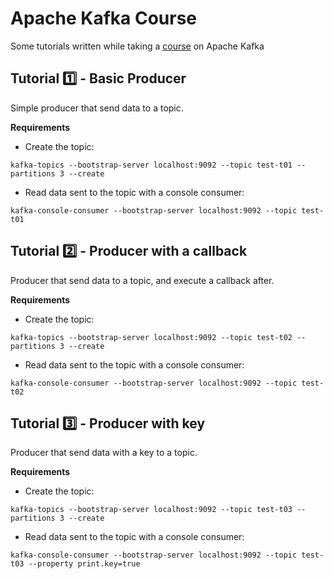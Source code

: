 # Apache Kafka Course
Some tutorials written while taking a [course](https://www.udemy.com/course/apache-kafka/) on Apache Kafka

## Tutorial :one: - Basic Producer
Simple producer that send data to a topic.

**Requirements**
- Create the topic:
```
kafka-topics --bootstrap-server localhost:9092 --topic test-t01 --partitions 3 --create
```
- Read data sent to the topic with a console consumer:
```
kafka-console-consumer --bootstrap-server localhost:9092 --topic test-t01
```

## Tutorial :two: - Producer with a callback
Producer that send data to a topic, and execute a callback after.

**Requirements**
- Create the topic:
```
kafka-topics --bootstrap-server localhost:9092 --topic test-t02 --partitions 3 --create
```
- Read data sent to the topic with a console consumer:
```
kafka-console-consumer --bootstrap-server localhost:9092 --topic test-t02
```

## Tutorial :three: - Producer with key
Producer that send data with a key to a topic.

**Requirements**
- Create the topic:
```
kafka-topics --bootstrap-server localhost:9092 --topic test-t03 --partitions 3 --create
```
- Read data sent to the topic with a console consumer:
```
kafka-console-consumer --bootstrap-server localhost:9092 --topic test-t03 --property print.key=true
```